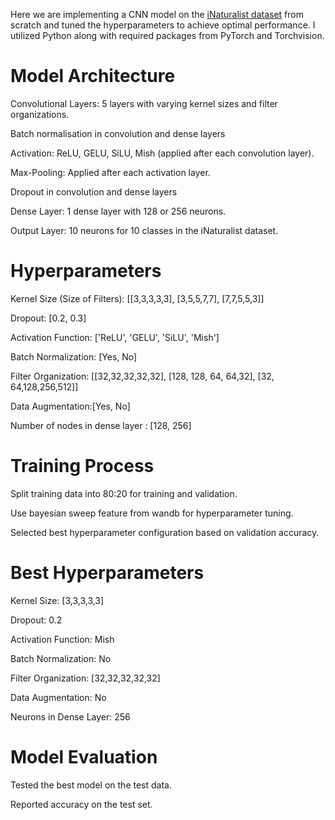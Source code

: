  Here we are implementing a CNN model on the  [iNaturalist dataset](https://storage.googleapis.com/wandb_datasets/nature_12K.zip) from scratch and tuned the hyperparameters to achieve optimal performance. I utilized Python along with required packages from PyTorch and Torchvision.

 # Model Architecture
Convolutional Layers: 5 layers with varying kernel sizes and filter organizations.

Batch normalisation in convolution and dense layers

Activation: ReLU, GELU, SiLU, Mish (applied after each convolution layer).

Max-Pooling: Applied after each activation layer.

Dropout in convolution and dense layers

Dense Layer: 1 dense layer with 128 or 256 neurons.

Output Layer: 10 neurons for 10 classes in the iNaturalist dataset.

# Hyperparameters 
Kernel Size (Size of Filters): [[3,3,3,3,3], [3,5,5,7,7], [7,7,5,5,3]]


Dropout: [0.2, 0.3]


Activation Function: ['ReLU', 'GELU', 'SiLU', 'Mish']


Batch Normalization: [Yes, No]


Filter Organization: [[32,32,32,32,32], [128, 128, 64, 64,32], [32, 64,128,256,512]]



Data Augmentation:[Yes, No]

Number of nodes in dense layer : [128, 256]


# Training Process


Split training data into 80:20 for training and validation.


Use bayesian sweep feature from wandb for hyperparameter tuning.


Selected best hyperparameter configuration based on validation accuracy.


# Best Hyperparameters


Kernel Size: [3,3,3,3,3]


Dropout: 0.2


Activation Function: Mish


Batch Normalization: No


Filter Organization: [32,32,32,32,32]


Data Augmentation: No


Neurons in Dense Layer: 256


# Model Evaluation
Tested the best model on the test data.


Reported accuracy on the test set.
